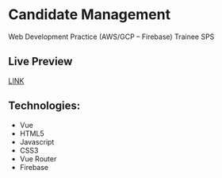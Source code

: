 # Candidate Management

Web Development Practice (AWS/GCP – Firebase) Trainee SPS

## Live Preview
[LINK](https://graceful-moonbeam-57555d.netlify.app/)

## Technologies:
- Vue
- HTML5
- Javascript
- CSS3
- Vue Router
- Firebase
